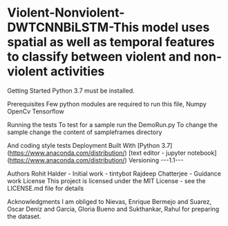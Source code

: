 # Violent-Nonviolent-DWTCNNBiLSTM-This model uses spatial as well as temporal features to classify between violent and non-violent activities

Getting Started
Python 3.7 must be installed.

Prerequisites
Few python modules are required to run this file, Numpy OpenCv Tensorflow

Running the tests
To test for a sample run the DemoRun.py To change the sample change the content of sampleframes directory

And coding style tests
Deployment
Built With
[Python 3.7] (https://www.anaconda.com/distribution/)
[text editor - jupyter notebook] (https://www.anaconda.com/distribution/)
Versioning
---1.1---

Authors
Rohit Halder - Initial work - tintybot
Rajdeep Chatterjee - Guidance work
License
This project is licensed under the MIT License - see the LICENSE.md file for details

Acknowledgments
I am obliged to Nievas, Enrique Bermejo and Suarez, Oscar Deniz and Garcia, Gloria Bueno and Sukthankar, Rahul for preparing the dataset.

